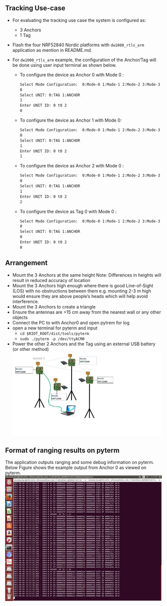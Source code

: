 ## Tracking Use-case
* For evaluating the tracking use case the system is configured as:
   * 3 Anchors
   * 1 Tag
  
* Flash the four NRF52840 Nordic platforms with `dw1000_rtls_arm` application as mention in README.md. 
* For `dw1000_rtls_arm` example, the configuration of the Anchor/Tag will be done using user input terminal as shown below.
    * To configure the device as Anchor 0 with Mode 0 :
        ```bash
        Select Mode Configuration:  0:Mode-0 1:Mode-1 2:Mode-2 3:Mode-3
        0
        Select UNIT: 0:TAG 1:ANCHOR
        1
        Enter UNIT ID: 0 t0 2
        0
        ```
    * To configure the device as Anchor 1 with Mode 0: 
      ```bash
      Select Mode Configuration:  0:Mode-0 1:Mode-1 2:Mode-2 3:Mode-3
      0
      Select UNIT: 0:TAG 1:ANCHOR
      1
      Enter UNIT ID: 0 t0 2
      1
      ```
    * To configure the device as Anchor 2 with Mode 0 :  
      ```bash
      Select Mode Configuration:  0:Mode-0 1:Mode-1 2:Mode-2 3:Mode-3
      0
      Select UNIT: 0:TAG 1:ANCHOR
      1
      Enter UNIT ID: 0 t0 2
      2
      ```
    * To configure the device as Tag 0 with Mode 0 : 
       ```bash
       Select Mode Configuration:  0:Mode-0 1:Mode-1 2:Mode-2 3:Mode-3
       0
       Select UNIT: 0:TAG 1:ANCHOR
       0
       Enter UNIT ID: 0 t0 2
       0
       ```
## Arrangement
* Mount the 3 Anchors at the same height
  Note: Differences in heights will result in reduced accuracy of location
* Mount the 3 Anchors high enough where there is good Line-of-Sight (LOS) with no
obstructions between them e.g. mounting 2-3 m high would ensure they are above
people’s heads which will help avoid interference.
* Mount the 3 Anchors to create a triangle
* Ensure the antennas are >15 cm away from the nearest wall or any other objects
* Connect the PC to with Anchor0 and open pytrem for log
* open a new terminal for pyterm and input
    * `cd $RIOT_ROOT/dist/tools/pyterm`
    * `sudo ./pyterm -p /dev/ttyACM0`
* Power the other 2 Anchors and the Tag using an external USB battery (or other
method)
![Tracking](./images/Tracking.PNG)
## Format of ranging results on pyterm
The application outputs ranging and some debug information on pyterm. Below Figure shows the example output from Anchor 0 as viewed on pyterm.
![Tracking Log](./images/Tracking_log.png)
